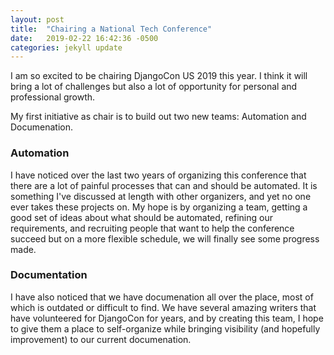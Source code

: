 ```yaml
---
layout: post
title:  "Chairing a National Tech Conference"
date:   2019-02-22 16:42:36 -0500
categories: jekyll update
---
```

<!-- You’ll find this post in your `_posts` directory. Go ahead and edit it and re-build the site to see your changes. You can rebuild the site in many different ways, but the most common way is to run `jekyll serve`, which launches a web server and auto-regenerates your site when a file is updated.

To add new posts, simply add a file in the `_posts` directory that follows the convention `YYYY-MM-DD-name-of-post.ext` and includes the necessary front matter. Take a look at the source for this post to get an idea about how it works.

Jekyll also offers powerful support for code snippets:

{% highlight ruby %}
def print_hi(name)
  puts "Hi, #{name}"
end
print_hi('Tom')
#=> prints 'Hi, Tom' to STDOUT.
{% endhighlight %}

Check out the [Jekyll docs][jekyll-docs] for more info on how to get the most out of Jekyll. File all bugs/feature requests at [Jekyll’s GitHub repo][jekyll-gh]. If you have questions, you can ask them on [Jekyll Talk][jekyll-talk].

[jekyll-docs]: https://jekyllrb.com/docs/home
[jekyll-gh]:   https://github.com/jekyll/jekyll
[jekyll-talk]: https://talk.jekyllrb.com/ -->

I am so excited to be chairing DjangoCon US 2019 this year. I think it will bring a lot of challenges but also a lot of opportunity for personal and professional growth. 

My first initiative as chair is to build out two new teams: Automation and Documenation. 

### Automation

I have noticed over the last two years of organizing this conference that there are a lot of painful processes that can and should be automated. It is something I've discussed at length with other organizers, and yet no one ever takes these projects on. My hope is by organizing a team, getting a good set of ideas about what should be automated, refining our requirements, and recruiting people that want to help the conference succeed but on a more flexible schedule, we will finally see some progress made. 

### Documentation

I have also noticed that we have documenation all over the place, most of which is outdated or difficult to find. We have several amazing writers that have volunteered for DjangoCon for years, and by creating this team, I hope to give them a place to self-organize while bringing visibility (and hopefully improvement) to our current documenation.
